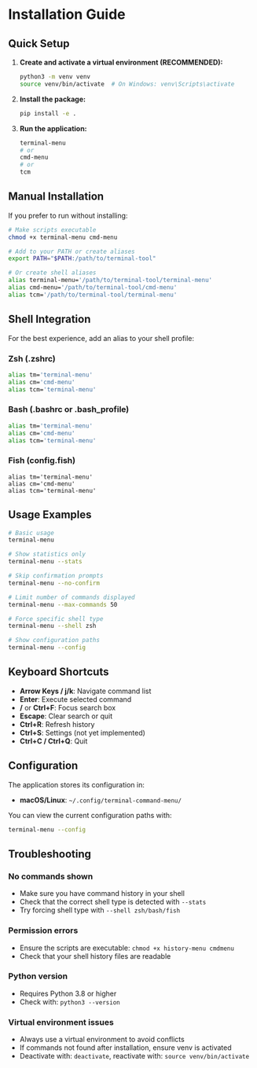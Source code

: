 # Installation Guide

## Quick Setup

1. **Create and activate a virtual environment (RECOMMENDED):**
   ```bash
   python3 -m venv venv
   source venv/bin/activate  # On Windows: venv\Scripts\activate
   ```

2. **Install the package:**
   ```bash
   pip install -e .
   ```

3. **Run the application:**
   ```bash
   terminal-menu
   # or
   cmd-menu
   # or
   tcm
   ```

## Manual Installation

If you prefer to run without installing:

```bash
# Make scripts executable
chmod +x terminal-menu cmd-menu

# Add to your PATH or create aliases
export PATH="$PATH:/path/to/terminal-tool"

# Or create shell aliases
alias terminal-menu='/path/to/terminal-tool/terminal-menu'
alias cmd-menu='/path/to/terminal-tool/cmd-menu'
alias tcm='/path/to/terminal-tool/terminal-menu'
```

## Shell Integration

For the best experience, add an alias to your shell profile:

### Zsh (.zshrc)
```bash
alias tm='terminal-menu'
alias cm='cmd-menu'
alias tcm='terminal-menu'
```

### Bash (.bashrc or .bash_profile)
```bash
alias tm='terminal-menu'
alias cm='cmd-menu'
alias tcm='terminal-menu'
```

### Fish (config.fish)
```fish
alias tm='terminal-menu'
alias cm='cmd-menu'
alias tcm='terminal-menu'
```

## Usage Examples

```bash
# Basic usage
terminal-menu

# Show statistics only
terminal-menu --stats

# Skip confirmation prompts
terminal-menu --no-confirm

# Limit number of commands displayed
terminal-menu --max-commands 50

# Force specific shell type
terminal-menu --shell zsh

# Show configuration paths
terminal-menu --config
```

## Keyboard Shortcuts

- **Arrow Keys / j/k**: Navigate command list
- **Enter**: Execute selected command
- **/** or **Ctrl+F**: Focus search box
- **Escape**: Clear search or quit
- **Ctrl+R**: Refresh history
- **Ctrl+S**: Settings (not yet implemented)
- **Ctrl+C / Ctrl+Q**: Quit

## Configuration

The application stores its configuration in:
- **macOS/Linux**: `~/.config/terminal-command-menu/`

You can view the current configuration paths with:
```bash
terminal-menu --config
```

## Troubleshooting

### No commands shown
- Make sure you have command history in your shell
- Check that the correct shell type is detected with `--stats`
- Try forcing shell type with `--shell zsh/bash/fish`

### Permission errors
- Ensure the scripts are executable: `chmod +x history-menu cmdmenu`
- Check that your shell history files are readable

### Python version
- Requires Python 3.8 or higher
- Check with: `python3 --version`

### Virtual environment issues
- Always use a virtual environment to avoid conflicts
- If commands not found after installation, ensure venv is activated
- Deactivate with: `deactivate`, reactivate with: `source venv/bin/activate`
